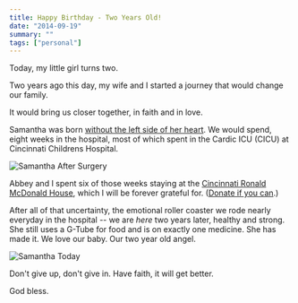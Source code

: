 ```yaml
---
title: Happy Birthday - Two Years Old!
date: "2014-09-19"
summary: ""
tags: ["personal"]
---
```

Today, my little girl turns two.

Two years ago this day, my wife and I started a journey that would change our family.

It would bring us closer together, in faith and in love.

Samantha was born [without the left side of her heart](http://www.mayoclinic.org/diseases-conditions/hypoplastic-left-heart-syndrome/basics/definition/con-20031294). We would spend, eight weeks in the hospital, most of which spent in the Cardic ICU (CICU) at Cincinnati Childrens Hospital.

![Samantha After Surgery](/assets/imgs/samantha.jpg)

Abbey and I spent six of those weeks staying at the [Cincinnati Ronald McDonald House](http://www.rmhcincinnati.org/), which I will be forever grateful for. ([Donate if you can](https://www.rmhcincinnati.org/help/donate/donate-online).)

After all of that uncertainty, the emotional roller coaster we rode nearly everyday in the hospital -- we are _here_ two years later, healthy and strong. She still uses a G-Tube for food and is on exactly one medicine. She has made it. We love our baby. Our two year old angel.

![Samantha Today](/assets/imgs/angel.jpg)

Don't give up, don't give in. Have faith, it will get better.

God bless.

